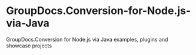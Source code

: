 # GroupDocs.Conversion-for-Node.js-via-Java
GroupDocs.Conversion for Node.js via Java examples, plugins and showcase projects
